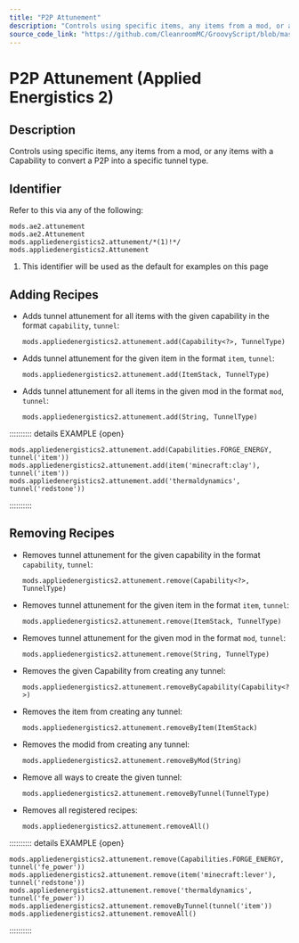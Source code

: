 ```yaml
---
title: "P2P Attunement"
description: "Controls using specific items, any items from a mod, or any items with a Capability to convert a P2P into a specific tunnel type."
source_code_link: "https://github.com/CleanroomMC/GroovyScript/blob/master/src/main/java/com/cleanroommc/groovyscript/compat/mods/appliedenergistics2/Attunement.java"
---
```


# P2P Attunement (Applied Energistics 2)

## Description

Controls using specific items, any items from a mod, or any items with a Capability to convert a P2P into a specific tunnel type.

## Identifier

Refer to this via any of the following:

```groovy:no-line-numbers {3}
mods.ae2.attunement
mods.ae2.Attunement
mods.appliedenergistics2.attunement/*(1)!*/
mods.appliedenergistics2.Attunement
```

1. This identifier will be used as the default for examples on this page

## Adding Recipes

- Adds tunnel attunement for all items with the given capability in the format `capability`, `tunnel`:

    ```groovy:no-line-numbers
    mods.appliedenergistics2.attunement.add(Capability<?>, TunnelType)
    ```

- Adds tunnel attunement for the given item in the format `item`, `tunnel`:

    ```groovy:no-line-numbers
    mods.appliedenergistics2.attunement.add(ItemStack, TunnelType)
    ```

- Adds tunnel attunement for all items in the given mod in the format `mod`, `tunnel`:

    ```groovy:no-line-numbers
    mods.appliedenergistics2.attunement.add(String, TunnelType)
    ```

:::::::::: details EXAMPLE {open}
```groovy:no-line-numbers
mods.appliedenergistics2.attunement.add(Capabilities.FORGE_ENERGY, tunnel('item'))
mods.appliedenergistics2.attunement.add(item('minecraft:clay'), tunnel('item'))
mods.appliedenergistics2.attunement.add('thermaldynamics', tunnel('redstone'))
```

::::::::::

## Removing Recipes

- Removes tunnel attunement for the given capability in the format `capability`, `tunnel`:

    ```groovy:no-line-numbers
    mods.appliedenergistics2.attunement.remove(Capability<?>, TunnelType)
    ```

- Removes tunnel attunement for the given item in the format `item`, `tunnel`:

    ```groovy:no-line-numbers
    mods.appliedenergistics2.attunement.remove(ItemStack, TunnelType)
    ```

- Removes tunnel attunement for the given mod in the format `mod`, `tunnel`:

    ```groovy:no-line-numbers
    mods.appliedenergistics2.attunement.remove(String, TunnelType)
    ```

- Removes the given Capability from creating any tunnel:

    ```groovy:no-line-numbers
    mods.appliedenergistics2.attunement.removeByCapability(Capability<?>)
    ```

- Removes the item from creating any tunnel:

    ```groovy:no-line-numbers
    mods.appliedenergistics2.attunement.removeByItem(ItemStack)
    ```

- Removes the modid from creating any tunnel:

    ```groovy:no-line-numbers
    mods.appliedenergistics2.attunement.removeByMod(String)
    ```

- Remove all ways to create the given tunnel:

    ```groovy:no-line-numbers
    mods.appliedenergistics2.attunement.removeByTunnel(TunnelType)
    ```

- Removes all registered recipes:

    ```groovy:no-line-numbers
    mods.appliedenergistics2.attunement.removeAll()
    ```

:::::::::: details EXAMPLE {open}
```groovy:no-line-numbers
mods.appliedenergistics2.attunement.remove(Capabilities.FORGE_ENERGY, tunnel('fe_power'))
mods.appliedenergistics2.attunement.remove(item('minecraft:lever'), tunnel('redstone'))
mods.appliedenergistics2.attunement.remove('thermaldynamics', tunnel('fe_power'))
mods.appliedenergistics2.attunement.removeByTunnel(tunnel('item'))
mods.appliedenergistics2.attunement.removeAll()
```

::::::::::
